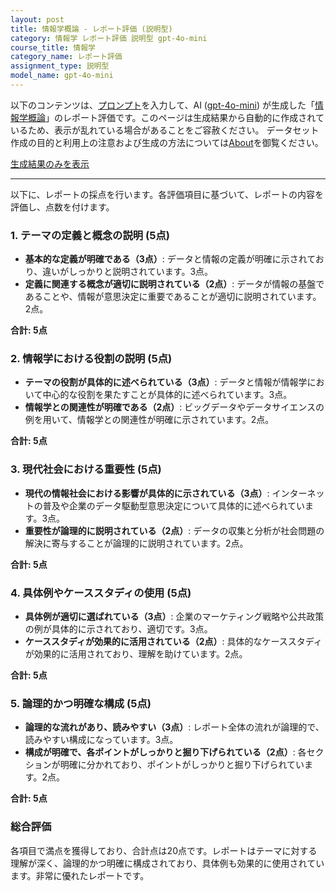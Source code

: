 ```yaml
---
layout: post
title: 情報学概論 - レポート評価 (説明型)
category: 情報学 レポート評価 説明型 gpt-4o-mini
course_title: 情報学
category_name: レポート評価
assignment_type: 説明型
model_name: gpt-4o-mini
---
```


以下のコンテンツは、[プロンプト](file://../../synthetic_assignments/generated/情報学/gpt-4o-mini/)を入力して、AI ([gpt-4o-mini](contents/gpt-4o-mini)) が生成した「[情報学概論](/contents/情報学/)」のレポート評価です。このページは生成結果から自動的に作成されているため、表示が乱れている場合があることをご容赦ください。
データセット作成の目的と利用上の注意および生成の方法については[About](/About)を御覧ください。

[生成結果のみを表示](file://../../synthetic_assignments/generated/情報学/gpt-4o-mini/)
  

***
  
以下に、レポートの採点を行います。各評価項目に基づいて、レポートの内容を評価し、点数を付けます。

### 1. テーマの定義と概念の説明 (5点)
- **基本的な定義が明確である（3点）**: データと情報の定義が明確に示されており、違いがしっかりと説明されています。3点。
- **定義に関連する概念が適切に説明されている（2点）**: データが情報の基盤であることや、情報が意思決定に重要であることが適切に説明されています。2点。

**合計: 5点**

### 2. 情報学における役割の説明 (5点)
- **テーマの役割が具体的に述べられている（3点）**: データと情報が情報学において中心的な役割を果たすことが具体的に述べられています。3点。
- **情報学との関連性が明確である（2点）**: ビッグデータやデータサイエンスの例を用いて、情報学との関連性が明確に示されています。2点。

**合計: 5点**

### 3. 現代社会における重要性 (5点)
- **現代の情報社会における影響が具体的に示されている（3点）**: インターネットの普及や企業のデータ駆動型意思決定について具体的に述べられています。3点。
- **重要性が論理的に説明されている（2点）**: データの収集と分析が社会問題の解決に寄与することが論理的に説明されています。2点。

**合計: 5点**

### 4. 具体例やケーススタディの使用 (5点)
- **具体例が適切に選ばれている（3点）**: 企業のマーケティング戦略や公共政策の例が具体的に示されており、適切です。3点。
- **ケーススタディが効果的に活用されている（2点）**: 具体的なケーススタディが効果的に活用されており、理解を助けています。2点。

**合計: 5点**

### 5. 論理的かつ明確な構成 (5点)
- **論理的な流れがあり、読みやすい（3点）**: レポート全体の流れが論理的で、読みやすい構成になっています。3点。
- **構成が明確で、各ポイントがしっかりと掘り下げられている（2点）**: 各セクションが明確に分かれており、ポイントがしっかりと掘り下げられています。2点。

**合計: 5点**

### 総合評価
各項目で満点を獲得しており、合計点は20点です。レポートはテーマに対する理解が深く、論理的かつ明確に構成されており、具体例も効果的に使用されています。非常に優れたレポートです。

